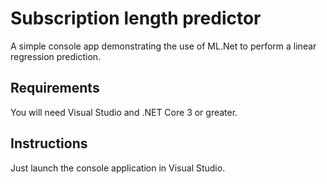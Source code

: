 ﻿# Subscription length predictor
A simple console app demonstrating the use of ML.Net to perform a linear regression prediction.

## Requirements
You will need Visual Studio and .NET Core 3 or greater.

## Instructions

Just launch the console application in Visual Studio.